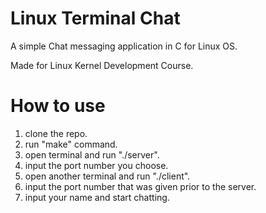# Linux Terminal Chat

A simple Chat messaging application in C for Linux OS.

Made for Linux Kernel Development Course.

# How to use

1. clone the repo.
2. run "make" command.
3. open terminal and run "./server".
4. input the port number you choose.
5. open another terminal and run "./client".
6. input the port number that was given prior to the server.
7. input your name and start chatting.
